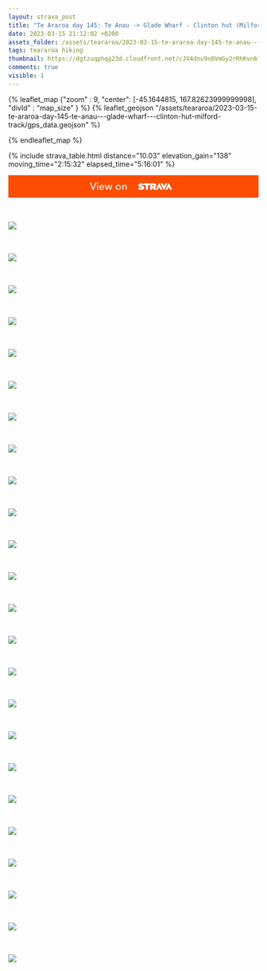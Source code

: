 ```yaml
---
layout: strava_post
title: "Te Araroa day 145: Te Anau -> Glade Wharf - Clinton hut (Milford track)"
date: 2023-03-15 21:12:02 +0200
assets_folder: /assets/teararoa/2023-03-15-te-araroa-day-145-te-anau---glade-wharf---clinton-hut-milford-track
tags: teararoa hiking
thumbnail: https://dgtzuqphqg23d.cloudfront.net/cJV4dnu9n0VmGy2rRhKvn6f-G6G6wgQio7g7PJSSC4U-1024x768.jpg
comments: true
visible: 1
---
```



{% leaflet_map {"zoom" : 9,
                  "center": [-45.1644815, 167.82623999999998],
                 "divId" : "map_size" } %}
    {% leaflet_geojson "/assets/teararoa/2023-03-15-te-araroa-day-145-te-anau---glade-wharf---clinton-hut-milford-track/gps_data.geojson" %}

{% endleaflet_map %}





{% include strava_table.html distance="10.03" elevation_gain="138" moving_time="2:15:32" elapsed_time="5:16:01" %}

[![](/assets/strava.jpg)](https://www.strava.com/activities/8738555851)


<br />

![](https://dgtzuqphqg23d.cloudfront.net/cJV4dnu9n0VmGy2rRhKvn6f-G6G6wgQio7g7PJSSC4U-1024x768.jpg)


<br />

![](https://dgtzuqphqg23d.cloudfront.net/0aHUAz1zHRuGEiJVtwgc_BBGqXsuKFfFQY9vMFZR6u0-1024x768.jpg)


<br />

![](https://dgtzuqphqg23d.cloudfront.net/D66PIiZMTdNg0h2hyiYmfX78mPaQMi8nuTCIIUfDC4U-1024x768.jpg)


<br />

![](https://dgtzuqphqg23d.cloudfront.net/88zr9WmZ0nkBW3xB6jIoQmOnA_IFgXo4YtANvJivuw0-1024x768.jpg)


<br />

![](https://dgtzuqphqg23d.cloudfront.net/wQoXrpsAsxOzYn-9vWZc4AI0upRm_veQx2uzDGSa3Po-1024x768.jpg)


<br />

![](https://dgtzuqphqg23d.cloudfront.net/M8HObYbL329O5iLEMXEPZ3kqNYUh45dL5d_oF_NxCwg-1024x768.jpg)


<br />

![](https://dgtzuqphqg23d.cloudfront.net/aIFqs8jixwHFTntPd1PLRro_2hgF7UIuCHlC4hhLeas-1024x768.jpg)


<br />

![](https://dgtzuqphqg23d.cloudfront.net/9DobT5LGy9ZVS0S8ZSVnFuYTMI7jjmfl-7io0l5FNJQ-768x1024.jpg)


<br />

![](https://dgtzuqphqg23d.cloudfront.net/BF8XM2Rviompssk6BpRtKr1gdhsi5t8eqGCRQMY0mrU-768x1024.jpg)


<br />

![](https://dgtzuqphqg23d.cloudfront.net/h-GLI4bmF6ckYBDE1KiO8ZZFcd-DCZgEfGoM8SklmjQ-768x1024.jpg)


<br />

![](https://dgtzuqphqg23d.cloudfront.net/ZCba_GC63vLGm7QGmH2qKg3VfFLw71X2ki0r3HIyLCo-768x1024.jpg)


<br />

![](https://dgtzuqphqg23d.cloudfront.net/xvB4OA2YgxkR12s08pwBAphZkOyAan20Swbes8k5YmA-768x1024.jpg)


<br />

![](https://dgtzuqphqg23d.cloudfront.net/j1D2rN-IEfe3ubW2nlyZZebnomg4jBc7oF4PbphJNiw-1024x768.jpg)


<br />

![](https://dgtzuqphqg23d.cloudfront.net/4bWU4_Gaoo3dvhtgN5gODwwuAYsZrtEUrHsNT_HFdyg-768x1024.jpg)


<br />

![](https://dgtzuqphqg23d.cloudfront.net/XIVMdST2ncDgCmPc3OA2u-eVeIJjQCUZiXdn9hpPbbI-768x1024.jpg)


<br />

![](https://dgtzuqphqg23d.cloudfront.net/TFCVsKgZ0pnFAFMt5XfDmPAHiBPgdDzHrtLq18h3CX0-1024x768.jpg)


<br />

![](https://dgtzuqphqg23d.cloudfront.net/V9YNOgjNQ3Qo03NkmgjhREYc51BokIOFMWUDrBbUDso-768x1024.jpg)


<br />

![](https://dgtzuqphqg23d.cloudfront.net/8lh1tRJjIapyzkmqqOegTj4uIxhv0O5HhFe1XRTAfdU-1024x768.jpg)


<br />

![](https://dgtzuqphqg23d.cloudfront.net/oM1XwL0q-XMKTQT4-nXhw9-bdZ6cvsuuGisCOHX0Acs-1024x768.jpg)


<br />

![](https://dgtzuqphqg23d.cloudfront.net/RN6bSezyI4fDunAlU3GTP49eqyWU6GbYJhR3VpNNzHc-1024x768.jpg)


<br />

![](https://dgtzuqphqg23d.cloudfront.net/LnKI6u7klup_p4rPkGwyDhu9HoW5jLacnocWLD8MG1I-1024x768.jpg)


<br />

![](https://dgtzuqphqg23d.cloudfront.net/YOAbzaELzg2ihYkgdEJLRZAOo97UzyDIU7Xa5HgpBvY-768x1024.jpg)


<br />

![](https://dgtzuqphqg23d.cloudfront.net/6t1HC-3qs4Czp7imb-2lUegYGqEYyCy-oQQ8lI9rf-A-1024x768.jpg)


<br />

![](https://dgtzuqphqg23d.cloudfront.net/ruBsESrG30Wbb_FtvVdXqm5XA2667uYfcsKoB9khcCE-1024x768.jpg)
